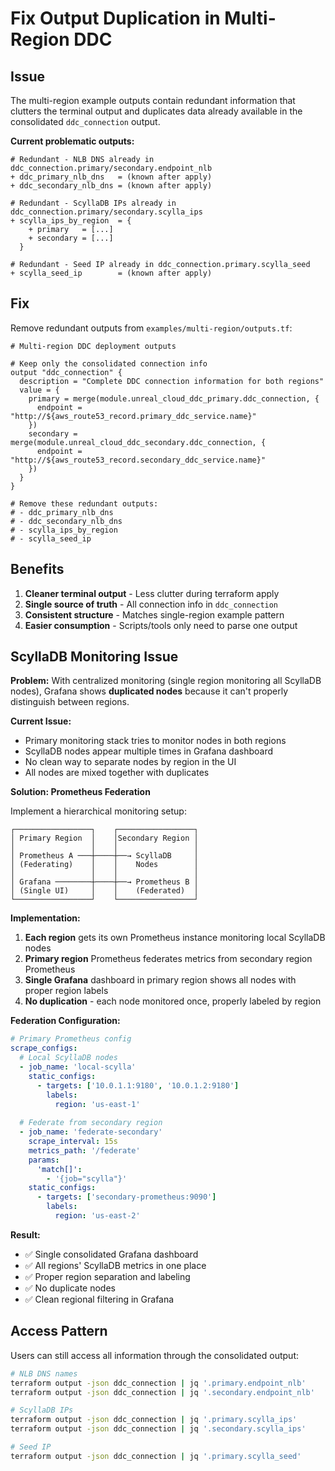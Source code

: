 # Fix Output Duplication in Multi-Region DDC

## Issue

The multi-region example outputs contain redundant information that clutters the terminal output and duplicates data already available in the consolidated `ddc_connection` output.

**Current problematic outputs:**
```hcl
# Redundant - NLB DNS already in ddc_connection.primary/secondary.endpoint_nlb
+ ddc_primary_nlb_dns   = (known after apply)
+ ddc_secondary_nlb_dns = (known after apply)

# Redundant - ScyllaDB IPs already in ddc_connection.primary/secondary.scylla_ips
+ scylla_ips_by_region  = {
    + primary   = [...]
    + secondary = [...]
  }

# Redundant - Seed IP already in ddc_connection.primary.scylla_seed
+ scylla_seed_ip        = (known after apply)
```

## Fix

Remove redundant outputs from `examples/multi-region/outputs.tf`:

```hcl
# Multi-region DDC deployment outputs

# Keep only the consolidated connection info
output "ddc_connection" {
  description = "Complete DDC connection information for both regions"
  value = {
    primary = merge(module.unreal_cloud_ddc_primary.ddc_connection, {
      endpoint = "http://${aws_route53_record.primary_ddc_service.name}"
    })
    secondary = merge(module.unreal_cloud_ddc_secondary.ddc_connection, {
      endpoint = "http://${aws_route53_record.secondary_ddc_service.name}"
    })
  }
}

# Remove these redundant outputs:
# - ddc_primary_nlb_dns
# - ddc_secondary_nlb_dns  
# - scylla_ips_by_region
# - scylla_seed_ip
```

## Benefits

1. **Cleaner terminal output** - Less clutter during terraform apply
2. **Single source of truth** - All connection info in `ddc_connection`
3. **Consistent structure** - Matches single-region example pattern
4. **Easier consumption** - Scripts/tools only need to parse one output

## ScyllaDB Monitoring Issue

**Problem:** With centralized monitoring (single region monitoring all ScyllaDB nodes), Grafana shows **duplicated nodes** because it can't properly distinguish between regions.

**Current Issue:**
- Primary monitoring stack tries to monitor nodes in both regions
- ScyllaDB nodes appear multiple times in Grafana dashboard
- No clean way to separate nodes by region in the UI
- All nodes are mixed together with duplicates

**Solution: Prometheus Federation**

Implement a hierarchical monitoring setup:

```
┌─────────────────┐    ┌─────────────────┐
│ Primary Region  │    │Secondary Region │
│                 │    │                 │
│ Prometheus A ───┼────┼──→ ScyllaDB     │
│ (Federating)    │    │    Nodes        │
│                 │    │                 │
│ Grafana ────────┼────┼──→ Prometheus B │
│ (Single UI)     │    │    (Federated)  │
└─────────────────┘    └─────────────────┘
```

**Implementation:**
1. **Each region** gets its own Prometheus instance monitoring local ScyllaDB nodes
2. **Primary region** Prometheus federates metrics from secondary region Prometheus
3. **Single Grafana** dashboard in primary region shows all nodes with proper region labels
4. **No duplication** - each node monitored once, properly labeled by region

**Federation Configuration:**
```yaml
# Primary Prometheus config
scrape_configs:
  # Local ScyllaDB nodes
  - job_name: 'local-scylla'
    static_configs:
      - targets: ['10.0.1.1:9180', '10.0.1.2:9180']
        labels:
          region: 'us-east-1'
  
  # Federate from secondary region
  - job_name: 'federate-secondary'
    scrape_interval: 15s
    metrics_path: '/federate'
    params:
      'match[]':
        - '{job="scylla"}'
    static_configs:
      - targets: ['secondary-prometheus:9090']
        labels:
          region: 'us-east-2'
```

**Result:**
- ✅ Single consolidated Grafana dashboard
- ✅ All regions' ScyllaDB metrics in one place
- ✅ Proper region separation and labeling
- ✅ No duplicate nodes
- ✅ Clean regional filtering in Grafana

## Access Pattern

Users can still access all information through the consolidated output:
```bash
# NLB DNS names
terraform output -json ddc_connection | jq '.primary.endpoint_nlb'
terraform output -json ddc_connection | jq '.secondary.endpoint_nlb'

# ScyllaDB IPs
terraform output -json ddc_connection | jq '.primary.scylla_ips'
terraform output -json ddc_connection | jq '.secondary.scylla_ips'

# Seed IP
terraform output -json ddc_connection | jq '.primary.scylla_seed'
```
